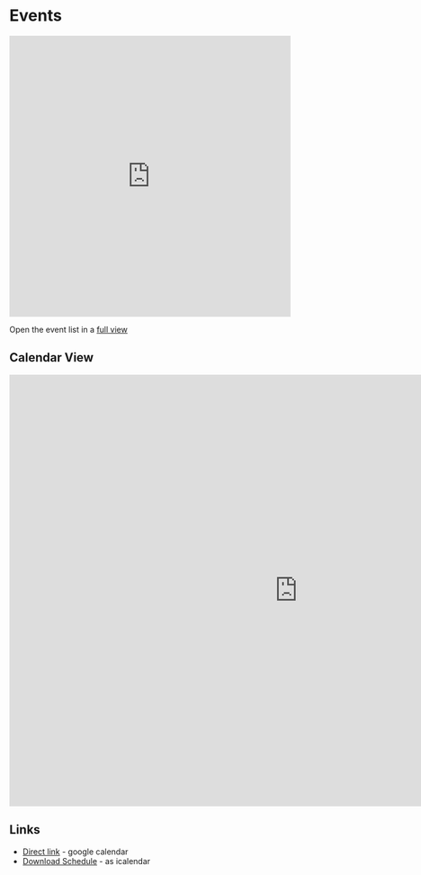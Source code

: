 # Events #

<iframe src="https://calendar.google.com/calendar/embed?height=500&amp;wkst=1&amp;bgcolor=%234285F4&amp;ctz=America%2FNew_York&amp;src=cWVmN3U2MTEwc21jMmlpZGs3dXU3N2g3a3NAZ3JvdXAuY2FsZW5kYXIuZ29vZ2xlLmNvbQ&amp;src=dGxhcDZwc2pnM2w5ZnZwcWtlNmExZzR0M29AZ3JvdXAuY2FsZW5kYXIuZ29vZ2xlLmNvbQ&amp;color=%233F51B5&amp;color=%23C0CA33&amp;mode=AGENDA&amp;showNav=1&amp;showPrint=1&amp;showCalendars=1&amp;showTz=0&amp;showTabs=0&amp;showDate=1&amp;showTitle=1" style="border-width:0" width="500" height="500" frameborder="0" scrolling="no"></iframe>

Open the event list in a [full view](https://calendar.google.com/calendar/embed?height=500&amp;wkst=1&amp;bgcolor=%234285F4&amp;ctz=America%2FNew_York&amp;src=cWVmN3U2MTEwc21jMmlpZGs3dXU3N2g3a3NAZ3JvdXAuY2FsZW5kYXIuZ29vZ2xlLmNvbQ&amp;src=dGxhcDZwc2pnM2w5ZnZwcWtlNmExZzR0M29AZ3JvdXAuY2FsZW5kYXIuZ29vZ2xlLmNvbQ&amp;color=%233F51B5&amp;color=%23C0CA33&amp;mode=AGENDA&amp;showNav=1&amp;showPrint=1&amp;showCalendars=1&amp;showTz=0&amp;showTabs=0&amp;showDate=1&amp;showTitle=1)

## Calendar View ##

<iframe src="https://calendar.google.com/calendar/embed?src=qef7u6110smc2iidk7uu77h7ks%40group.calendar.google.com&ctz=America%2FNew_York" style="border: 0" width="1024" height="768" frameborder="0" scrolling="no"></iframe>

## Links ##

* [Direct link](https://calendar.google.com/calendar?cid=cWVmN3U2MTEwc21jMmlpZGs3dXU3N2g3a3NAZ3JvdXAuY2FsZW5kYXIuZ29vZ2xlLmNvbQ) - google calendar
* [Download Schedule](../events/events.ics) - as icalendar
